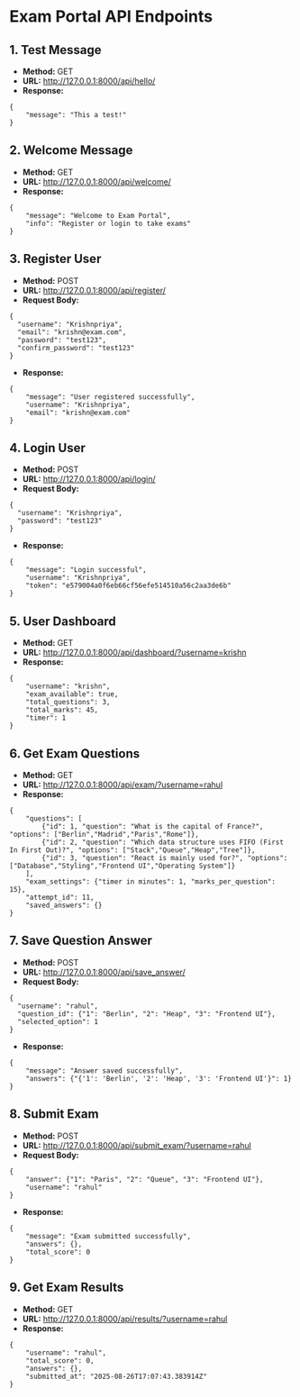 # Exam Portal API Endpoints

## 1. Test Message
- **Method:** GET
- **URL:** http://127.0.0.1:8000/api/hello/
- **Response:**
```
{
    "message": "This a test!"
}
```

## 2. Welcome Message
- **Method:** GET
- **URL:** http://127.0.0.1:8000/api/welcome/
- **Response:**
```
{
    "message": "Welcome to Exam Portal",
    "info": "Register or login to take exams"
}
```

## 3. Register User
- **Method:** POST
- **URL:** http://127.0.0.1:8000/api/register/
- **Request Body:**
```
{
  "username": "Krishnpriya",
  "email": "krishn@exam.com",
  "password": "test123",
  "confirm_password": "test123"
}
```
- **Response:**
```
{
    "message": "User registered successfully",
    "username": "Krishnpriya",
    "email": "krishn@exam.com"
}
```

## 4. Login User
- **Method:** POST
- **URL:** http://127.0.0.1:8000/api/login/
- **Request Body:**
```
{
  "username": "Krishnpriya",
  "password": "test123"
}
```
- **Response:**
```
{
    "message": "Login successful",
    "username": "Krishnpriya",
    "token": "e579004a0f6eb66cf56efe514510a56c2aa3de6b"
}
```

## 5. User Dashboard
- **Method:** GET
- **URL:** http://127.0.0.1:8000/api/dashboard/?username=krishn
- **Response:**
```
{
    "username": "krishn",
    "exam_available": true,
    "total_questions": 3,
    "total_marks": 45,
    "timer": 1
}
```

## 6. Get Exam Questions
- **Method:** GET
- **URL:** http://127.0.0.1:8000/api/exam/?username=rahul
- **Response:**
```
{
    "questions": [
        {"id": 1, "question": "What is the capital of France?", "options": ["Berlin","Madrid","Paris","Rome"]},
        {"id": 2, "question": "Which data structure uses FIFO (First In First Out)?", "options": ["Stack","Queue","Heap","Tree"]},
        {"id": 3, "question": "React is mainly used for?", "options": ["Database","Styling","Frontend UI","Operating System"]}
    ],
    "exam_settings": {"timer in minutes": 1, "marks_per_question": 15},
    "attempt_id": 11,
    "saved_answers": {}
}
```

## 7. Save Question Answer
- **Method:** POST
- **URL:** http://127.0.0.1:8000/api/save_answer/
- **Request Body:**
```
{
  "username": "rahul",
  "question_id": {"1": "Berlin", "2": "Heap", "3": "Frontend UI"},
  "selected_option": 1
}
```
- **Response:**
```
{
    "message": "Answer saved successfully",
    "answers": {"{'1': 'Berlin', '2': 'Heap', '3': 'Frontend UI'}": 1}
}
```

## 8. Submit Exam
- **Method:** POST
- **URL:** http://127.0.0.1:8000/api/submit_exam/?username=rahul
- **Request Body:**
```
{
    "answer": {"1": "Paris", "2": "Queue", "3": "Frontend UI"},
    "username": "rahul"
}
```
- **Response:**
```
{
    "message": "Exam submitted successfully",
    "answers": {},
    "total_score": 0
}
```

## 9. Get Exam Results
- **Method:** GET
- **URL:** http://127.0.0.1:8000/api/results/?username=rahul
- **Response:**
```
{
    "username": "rahul",
    "total_score": 0,
    "answers": {},
    "submitted_at": "2025-08-26T17:07:43.383914Z"
}
```

